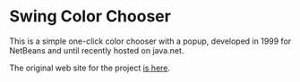Swing Color Chooser
===================

This is a simple one-click color chooser with a popup, developed in 1999 for NetBeans and until recently
hosted on java.net.

The original web site for the project [is here](http://htmlpreview.github.com/?https://github.com/timboudreau/colorchooser/blob/master/www/index.html).
